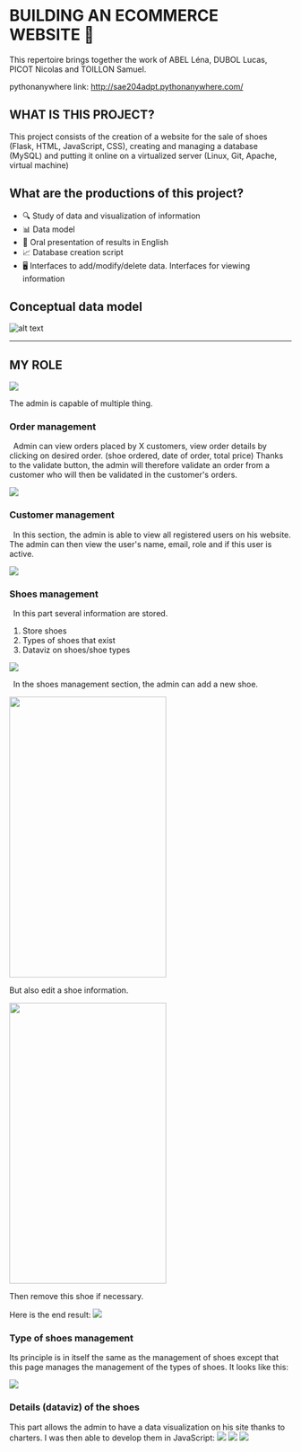 # **BUILDING AN ECOMMERCE WEBSITE 🥾**

This repertoire brings together the work of ABEL Léna, DUBOL Lucas, PICOT Nicolas and TOILLON Samuel.

pythonanywhere link: http://sae204adpt.pythonanywhere.com/

## **WHAT IS THIS PROJECT?**

This project consists of the creation of a website for the sale of shoes (Flask, HTML, JavaScript, CSS), creating and managing a database (MySQL) and putting it online on a virtualized server (Linux, Git, Apache, virtual machine)


## What are the productions of this project?

- 🔍 Study of data and visualization of information
- 📊 Data model
- 📝 Oral presentation of results in English
- 📈 Database creation script
- 🖥️ Interfaces to add/modify/delete data. Interfaces for viewing information

## Conceptual data model

![alt text](pictures/MCD.png)

------------------------------------------------------------------------------

## MY ROLE

<img src="./pictures/admin layout.png"/>

The admin is capable of multiple thing.

### **Order management**
&ensp;Admin can view orders placed by X customers, view order details by clicking on desired order. (shoe ordered, date of order, total price) Thanks to the validate button, the admin will therefore validate an order from a customer who will then be validated in the customer's orders.


<img src="./pictures/gestion commandes.png"/>

### **Customer management**
&ensp;In this section, the admin is able to view all registered users on his website. The admin can then view the user's name, email, role and if this user is active.

<img src="./pictures/gestion clients.png"/>

### **Shoes management**
&ensp;In this part several information are stored.

1. Store shoes
2. Types of shoes that exist
3. Dataviz on shoes/shoe types

<img src="./pictures/chaussure liste.png"/>

&ensp;In the shoes management section, the admin can add a new shoe.

<img src="./pictures/add chaussure.png" height="500" width="280"/>

But also edit a shoe information.


<img src="./pictures/edit chaussure.png" height="500" width="280"/>

Then remove this shoe if necessary.

Here is the end result:
<img src="./pictures/chaussures.png"/>

### **Type of shoes management**


Its principle is in itself the same as the management of shoes except that this page manages the management of the types of shoes. It looks like this:

<img src="./pictures/type chaus.png"/>

### **Details (dataviz) of the shoes**

 This part allows the admin to have a data visualization on his site thanks to charters. I was then able to develop them in JavaScript:
 <img src="./pictures/Capture d’écran 2022-03-16 164647.png"/>
 <img src="./pictures/Capture d’écran 2022-03-16 164704.png"/>
 <img src="./pictures/Capture d’écran 2022-03-16 164720.png"/>
 
 
